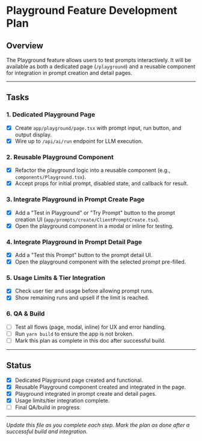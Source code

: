 # Playground Feature Development Plan

## Overview

The Playground feature allows users to test prompts interactively. It will be available as both a dedicated page (`/playground`) and a reusable component for integration in prompt creation and detail pages.

---

## Tasks

### 1. Dedicated Playground Page

- [x] Create `app/playground/page.tsx` with prompt input, run button, and output display.
- [x] Wire up to `/api/ai/run` endpoint for LLM execution.

### 2. Reusable Playground Component

- [x] Refactor the playground logic into a reusable component (e.g., `components/Playground.tsx`).
- [x] Accept props for initial prompt, disabled state, and callback for result.

### 3. Integrate Playground in Prompt Create Page

- [x] Add a "Test in Playground" or "Try Prompt" button to the prompt creation UI (`app/prompts/create/ClientPromptCreate.tsx`).
- [x] Open the playground component in a modal or inline for testing.

### 4. Integrate Playground in Prompt Detail Page

- [x] Add a "Test this Prompt" button to the prompt detail UI.
- [x] Open the playground component with the selected prompt pre-filled.

### 5. Usage Limits & Tier Integration

- [x] Check user tier and usage before allowing prompt runs.
- [x] Show remaining runs and upsell if the limit is reached.

### 6. QA & Build

- [ ] Test all flows (page, modal, inline) for UX and error handling.
- [ ] Run `yarn build` to ensure the app is not broken.
- [ ] Mark this plan as complete in this doc after successful build.

---

## Status

- [x] Dedicated Playground page created and functional.
- [x] Reusable Playground component created and integrated in the page.
- [x] Playground integrated in prompt create and detail pages.
- [x] Usage limits/tier integration complete.
- [ ] Final QA/build in progress.

---

_Update this file as you complete each step. Mark the plan as done after a successful build and integration._
